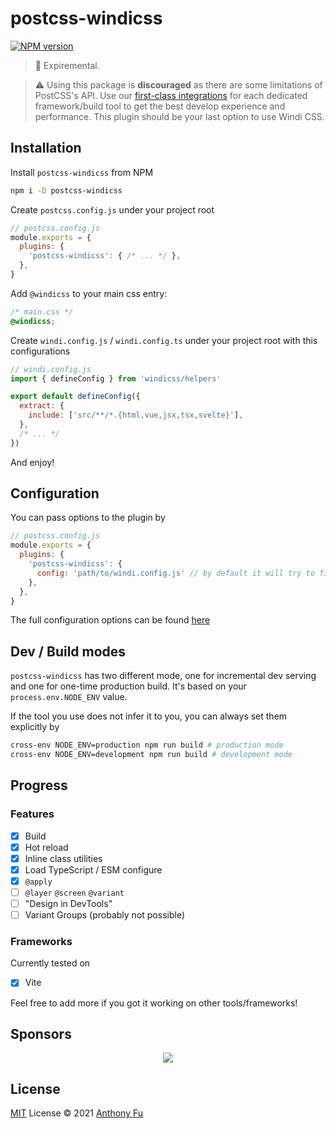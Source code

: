 # postcss-windicss

[![NPM version](https://img.shields.io/npm/v/postcss-windicss?color=a1b858&label=)](https://www.npmjs.com/package/postcss-windicss)

> 🧪 Expiremental.

> ⚠️ Using this package is **discouraged** as there are some limitations of PostCSS's API. Use our [first-class integrations](https://next.windicss.org/guide/installation.html) for each dedicated framework/build tool to get the best develop experience and performance. This plugin should be your last option to use Windi CSS.

## Installation

Install `postcss-windicss` from NPM

```bash
npm i -D postcss-windicss
```

Create `postcss.config.js` under your project root

```js
// postcss.config.js
module.exports = {
  plugins: {
    'postcss-windicss': { /* ... */ },
  },
}
```

Add `@windicss` to your main css entry:

```css
/* main.css */
@windicss;
```

Create `windi.config.js` / `windi.config.ts` under your project root with this configurations

```js
// windi.config.js
import { defineConfig } from 'windicss/helpers'

export default defineConfig({
  extract: {
    include: ['src/**/*.{html,vue,jsx,tsx,svelte}'],
  },
  /* ... */
})
```

And enjoy!

## Configuration

You can pass options to the plugin by

```js
// postcss.config.js
module.exports = {
  plugins: {
    'postcss-windicss': {
      config: 'path/to/windi.config.js' // by default it will try to find it in your project root
    },
  },
}
```

The full configuration options can be found [here](https://github.com/windicss/vite-plugin-windicss/blob/main/packages/plugin-utils/src/options.ts)

## Dev / Build modes

`postcss-windicss` has two different mode, one for incremental dev serving and one for one-time production build. It's based on your `process.env.NODE_ENV` value.

If the tool you use does not infer it to you, you can always set them explicitly by

```bash
cross-env NODE_ENV=production npm run build # production mode
cross-env NODE_ENV=development npm run build # development mode
```

## Progress

### Features

- [x] Build
- [x] Hot reload
- [x] Inline class utilities 
- [x] Load TypeScript / ESM configure
- [x] `@apply`
- [ ] `@layer` `@screen` `@variant`
- [ ] "Design in DevTools"
- [ ] Variant Groups (probably not possible)

### Frameworks

Currently tested on 

- [x] Vite

Feel free to add more if you got it working on other tools/frameworks!

## Sponsors

<p align="center">
  <a href="https://cdn.jsdelivr.net/gh/antfu/static/sponsors.svg">
    <img src='https://cdn.jsdelivr.net/gh/antfu/static/sponsors.svg'/>
  </a>
</p>

## License

[MIT](./LICENSE) License © 2021 [Anthony Fu](https://github.com/antfu)
